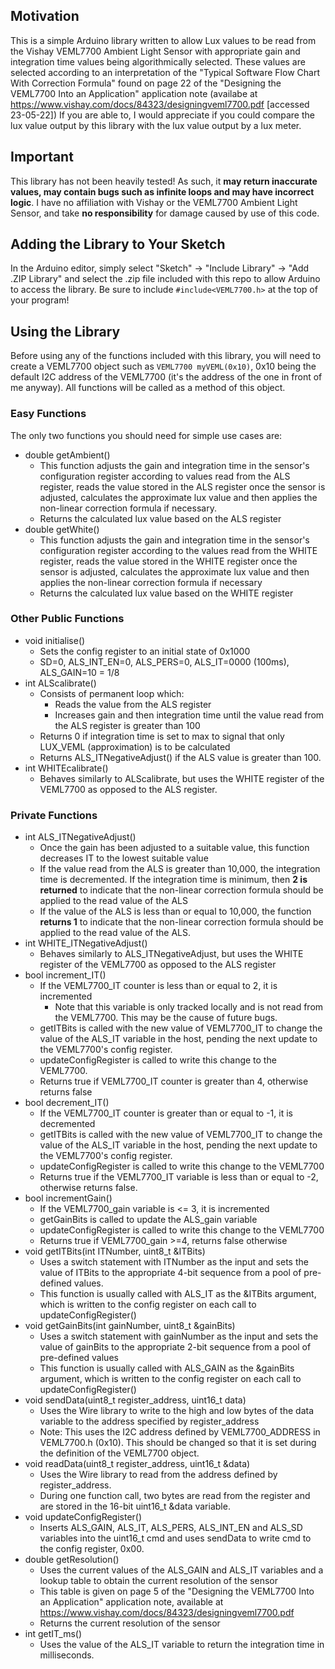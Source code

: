 ## Motivation
This is a simple Arduino library written to allow Lux values to be read from the Vishay VEML7700 Ambient Light Sensor with appropriate gain and integration time values being algorithmically selected. These values are selected according to an interpretation of the "Typical Software Flow Chart With Correction Formula" found on page 22 of the "Designing the VEML7700 Into an Application" application note (availabe at https://www.vishay.com/docs/84323/designingveml7700.pdf [accessed 23-05-22])
If you are able to, I would appreciate if you could compare the lux value output by this library with the lux value output by a lux meter.

## Important
This library has not been heavily tested! As such, it **may return inaccurate values, may contain bugs such as infinite loops and may have incorrect logic**.
I have no affiliation with Vishay or the VEML7700 Ambient Light Sensor, and take **no responsibility** for damage caused by use of this code.

## Adding the Library to Your Sketch
In the Arduino editor, simply select "Sketch" -> "Include Library" -> "Add .ZIP Library" and select the .zip file included with this repo to allow Arduino to access the library.
Be sure to include `#include<VEML7700.h>` at the top of your program!

## Using the Library
Before using any of the functions included with this library, you will need to create a VEML7700 object such as `VEML7700 myVEML(0x10)`, 0x10 being the default I2C address of the VEML7700 (it's the address of the one in front of me anyway). All functions will be called as a method of this object.
### Easy Functions
The only two functions you should need for simple use cases are:
- double getAmbient()
    - This function adjusts the gain and integration time in the sensor's configuration register according to values read from the ALS register, reads the value stored in the ALS register once the sensor is adjusted, calculates the approximate lux value and then applies the non-linear correction formula if necessary.
    - Returns the calculated lux value based on the ALS register
- double getWhite()
    - This function adjusts the gain and integration time in the sensor's configuration register according to the values read from the WHITE register, reads the value stored in the WHITE register once the sensor is adjusted, calculates the approximate lux value and then applies the non-linear correction formula if necessary
    - Returns the calculated lux value based on the WHITE register

### Other Public Functions
- void initialise()
    - Sets the config register to an initial state of 0x1000
    - SD=0, ALS_INT_EN=0, ALS_PERS=0, ALS_IT=0000 (100ms), ALS_GAIN=10 = 1/8
- int ALScalibrate()
    - Consists of permanent loop which:
        - Reads the value from the ALS register
        - Increases gain and then integration time until the value read from the ALS register is greater than 100
    - Returns 0 if integration time is set to max to signal that only LUX_VEML (approximation) is to be calculated
    - Returns ALS_ITNegativeAdjust() if the ALS value is greater than 100. 
- int WHITEcalibrate()
    - Behaves similarly to ALScalibrate, but uses the WHITE register of the VEML7700 as opposed to the ALS register.

### Private Functions
- int ALS_ITNegativeAdjust()
    - Once the gain has been adjusted to a suitable value, this function decreases IT to the lowest suitable value
    - If the value read from the ALS is greater than 10,000, the integration time is decremented. If the integration time is minimum, then **2 is returned** to indicate that the non-linear correction formula should be applied to the read value of the ALS
    - If the value of the ALS is less than or equal to 10,000, the function **returns 1** to indicate that the non-linear correction formula should be applied to the read value of the ALS.
- int WHITE_ITNegativeAdjust()
    - Behaves similarly to ALS_ITNegativeAdjust, but uses the WHITE register of the VEML7700 as opposed to the ALS register
- bool increment_IT()
    - If the VEML7700_IT counter is less than or equal to 2, it is incremented
        - Note that this variable is only tracked locally and is not read from the VEML7700. This may be the cause of future bugs.
    - getITBits is called with the new value of VEML7700_IT to change the value of the ALS_IT variable in the host, pending the next update to the VEML7700's config register.
    - updateConfigRegister is called to write this change to the VEML7700.
    - Returns true if VEML7700_IT counter is greater than 4, otherwise returns false
- bool decrement_IT()
    - If the VEML7700_IT counter is greater than or equal to -1, it is decremented
    - getITBits is called with the new value of VEML7700_IT to change the value of the ALS_IT variable in the host, pending the next update to the VEML7700's config register.
    - updateConfigRegister is called to write this change to the VEML7700
    - Returns true if the VEML7700_IT variable is less than or equal to -2, otherwise returns false.
- bool incrementGain()
    - If the VEML7700_gain variable is <= 3, it is incremented
    - getGainBits is called to update the ALS_gain variable
    - updateConfigRegister is called to write this change to the VEML7700
    - Returns true if VEML7700_gain >=4, returns false otherwise
- void getITBits(int ITNumber, uint8_t &ITBits)
    - Uses a switch statement with ITNumber as the input and sets the value of ITBits to the appropriate 4-bit sequence from a pool of pre-defined values.
    - This function is usually called with ALS_IT as the &ITBits argument, which is written to the config register on each call to updateConfigRegister()
- void getGainBits(int gainNumber, uint8_t &gainBits)
    - Uses a switch statement with gainNumber as the input and sets the value of gainBits to the appropriate 2-bit sequence from a pool of pre-defined values
    - This function is usually called with ALS_GAIN as the &gainBits argument, which is written to the config register on each call to updateConfigRegister()
- void sendData(uint8_t register_address, uint16_t data)
    - Uses the Wire library to write to the high and low bytes of the data variable to the address specified by register_address
    - Note: This uses the I2C address defined by VEML7700_ADDRESS in VEML7700.h (0x10). This should be changed so that it is set during the definition of the VEML7700 object.
- void readData(uint8_t register_address, uint16_t &data)
    - Uses the Wire library to read from the address defined by register_address.
    - During one function call, two bytes are read from the register and are stored in the 16-bit uint16_t &data variable.
- void updateConfigRegister()
    - Inserts ALS_GAIN, ALS_IT, ALS_PERS, ALS_INT_EN and ALS_SD variables into the uint16_t cmd and uses sendData to write cmd to the config register, 0x00.
- double getResolution()
    - Uses the current values of the ALS_GAIN and ALS_IT variables and a lookup table to obtain the current resolution of the sensor
    - This table is given on page 5 of the "Designing the VEML7700 Into an Application" application note, available at https://www.vishay.com/docs/84323/designingveml7700.pdf
    - Returns the current resolution of the sensor
- int getIT_ms()
    - Uses the value of the ALS_IT variable to return the integration time in milliseconds.
